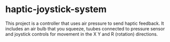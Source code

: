 # haptic-joystick-system
This project is a controller that uses air pressure to send haptic feedback. It includes an air bulb that you squeeze, tuubes connected to pressure sensor and joystick controls for movement in the X Y and R (rotation) directions. 
